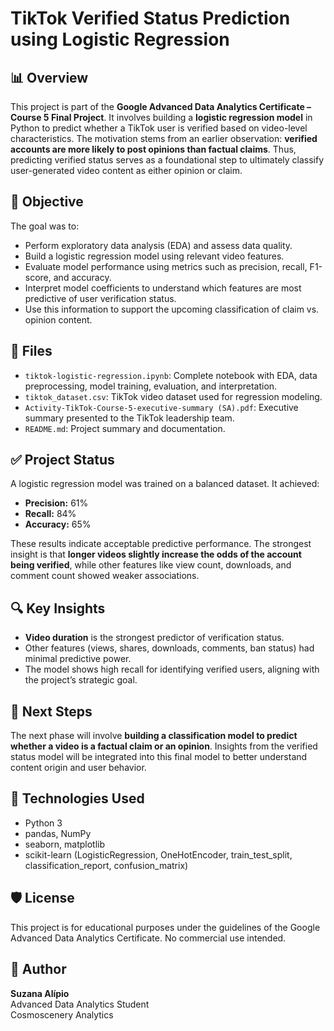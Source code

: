 # TikTok Verified Status Prediction using Logistic Regression

## 📊 Overview

This project is part of the **Google Advanced Data Analytics Certificate – Course 5 Final Project**. It involves building a **logistic regression model** in Python to predict whether a TikTok user is verified based on video-level characteristics. The motivation stems from an earlier observation: **verified accounts are more likely to post opinions than factual claims**. Thus, predicting verified status serves as a foundational step to ultimately classify user-generated video content as either opinion or claim.

## 🧠 Objective

The goal was to:

- Perform exploratory data analysis (EDA) and assess data quality.
- Build a logistic regression model using relevant video features.
- Evaluate model performance using metrics such as precision, recall, F1-score, and accuracy.
- Interpret model coefficients to understand which features are most predictive of user verification status.
- Use this information to support the upcoming classification of claim vs. opinion content.

## 📁 Files

- `tiktok-logistic-regression.ipynb`: Complete notebook with EDA, data preprocessing, model training, evaluation, and interpretation.
- `tiktok_dataset.csv`: TikTok video dataset used for regression modeling.
- `Activity-TikTok-Course-5-executive-summary (SA).pdf`: Executive summary presented to the TikTok leadership team.
- `README.md`: Project summary and documentation.


## ✅ Project Status

A logistic regression model was trained on a balanced dataset. It achieved:

- **Precision:** 61%
- **Recall:** 84%
- **Accuracy:** 65%

These results indicate acceptable predictive performance. The strongest insight is that **longer videos slightly increase the odds of the account being verified**, while other features like view count, downloads, and comment count showed weaker associations.


## 🔍 Key Insights

- **Video duration** is the strongest predictor of verification status.
- Other features (views, shares, downloads, comments, ban status) had minimal predictive power.
- The model shows high recall for identifying verified users, aligning with the project’s strategic goal.


## 🚀 Next Steps

The next phase will involve **building a classification model to predict whether a video is a factual claim or an opinion**. Insights from the verified status model will be integrated into this final model to better understand content origin and user behavior.


## 🧩 Technologies Used

- Python 3
- pandas, NumPy
- seaborn, matplotlib
- scikit-learn (LogisticRegression, OneHotEncoder, train_test_split, classification_report, confusion_matrix)


## 🛡️ License

This project is for educational purposes under the guidelines of the Google Advanced Data Analytics Certificate. No commercial use intended.


## 👤 Author

**Suzana Alípio**  
Advanced Data Analytics Student  
Cosmoscenery Analytics

